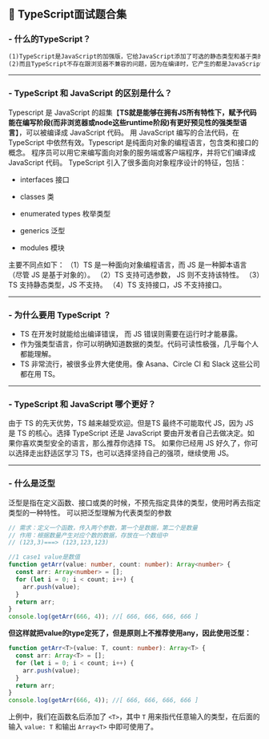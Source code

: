 ## 📒 TypeScript面试题合集

### - 什么的TypeScript？

```markdown
(1)TypeScript是JavaScript的加强版，它给JavaScript添加了可选的静态类型和基于类的面向对象编程，它拓展了JavaScript的语法。
(2)而且TypeScript不存在跟浏览器不兼容的问题，因为在编译时，它产生的都是JavaScript代码。
```

------

### - TypeScript 和 JavaScript 的区别是什么？

Typescript 是 JavaScript 的超集【**TS就是能够在拥有JS所有特性下，赋予代码能在编写阶段(而非浏览器或node这些runtime阶段)有更好预见性的强类型语言**】，可以被编译成 JavaScript 代码。 用 JavaScript 编写的合法代码，在 TypeScript 中依然有效。Typescript 是纯面向对象的编程语言，包含类和接口的概念。 程序员可以用它来编写面向对象的服务端或客户端程序，并将它们编译成 JavaScript 代码。
TypeScript 引入了很多面向对象程序设计的特征，包括：

- interfaces  接口

- classes  类
- enumerated types 枚举类型
- generics 泛型
- modules 模块

主要不同点如下：
（1）TS 是一种面向对象编程语言，而 JS 是一种脚本语言（尽管 JS 是基于对象的）。
（2）TS 支持可选参数， JS 则不支持该特性。
（3）TS 支持静态类型，JS 不支持。
（4）TS 支持接口，JS 不支持接口。

------

### - 为什么要用 TypeScript ？

- TS 在开发时就能给出编译错误， 而 JS 错误则需要在运行时才能暴露。
- 作为强类型语言，你可以明确知道数据的类型。代码可读性极强，几乎每个人都能理解。
- TS 非常流行，被很多业界大佬使用。像 Asana、Circle CI 和 Slack 这些公司都在用 TS。

------

### - TypeScript 和 JavaScript 哪个更好？

由于 TS 的先天优势，TS 越来越受欢迎。但是TS 最终不可能取代 JS，因为 JS 是 TS 的核心。选择 TypeScript 还是 JavaScript 要由开发者自己去做决定。如果你喜欢类型安全的语言，那么推荐你选择 TS。 如果你已经用 JS 好久了，你可以选择走出舒适区学习 TS，也可以选择坚持自己的强项，继续使用 JS。

------

### - 什么是泛型

泛型是指在定义函数、接口或类的时候，不预先指定具体的类型，使用时再去指定类型的一种特性。
可以把泛型理解为代表类型的参数

```typescript
// 需求：定义一个函数，传入两个参数，第一个是数据，第二个是数量
// 作用：根据数量产生对应个数的数据，存放在一个数组中
// (123,3)===> (123,123,123)

//1 case1 value是数值
function getArr(value: number, count: number): Array<number> {
  const arr: Array<number> = [];
  for (let i = 0; i < count; i++) {
    arr.push(value);
  }
  return arr;
}
console.log(getArr(666, 4)); //[ 666, 666, 666, 666 ]
```

**但这样就把value的type定死了，但是原则上不推荐使用any，因此使用泛型：**

```typescript
function getArr<T>(value: T, count: number): Array<T> {
  const arr: Array<T> = [];
  for (let i = 0; i < count; i++) {
    arr.push(value);
  }
  return arr;
}
console.log(getArr(666, 4)); //[ 666, 666, 666, 666 ]
```

上例中，我们在函数名后添加了 `<T>`，其中 `T` 用来指代任意输入的类型，在后面的输入 `value: T` 和输出 `Array<T>` 中即可使用了。

